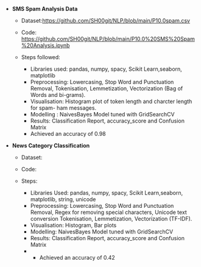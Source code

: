 - **SMS Spam Analysis Data**
  - Dataset:https://github.com/SH00git/NLP/blob/main/P10.0spam.csv
  - Code: https://github.com/SH00git/NLP/blob/main/P10.0%20SMS%20Spam%20Analysis.ipynb

  - Steps followed:
    - Libraries used: pandas, numpy, spacy, Scikit Learn,seaborn, matplotlib
    - Preprocessing:  Lowercasing, Stop Word and Punctuation Removal, Tokenisation, Lemmetization, Vectorization (Bag of Words and bi-grams).
    - Visualisation: Histogram plot of token length and charcter length for spam- ham messages.
    - Modelling : NaivesBayes Model tuned with GridSearchCV
    - Results: Classification Report, accuracy_score and Confusion Matrix
    - Achieved an accuracy of 0.98 

- **News Category Classification**
  - Dataset:
  - Code:
 
  - Steps:
    - Libraries Used: pandas, numpy, spacy, Scikit Learn,seaborn, matplotlib, string, unicode
    - Preprocessing: Lowercasing, Stop Word and Punctuation Removal, Regex for removing special characters, Unicode text conversion  Tokenisation, Lemmetization, Vectorization (TF-IDF).
    - Visualisation: Histogram, Bar plots
    - Modelling: NaivesBayes Model tuned with GridSearchCV
    - Results: Classification Report, accuracy_score and Confusion Matrix
    -  - Achieved an accuracy of 0.42

